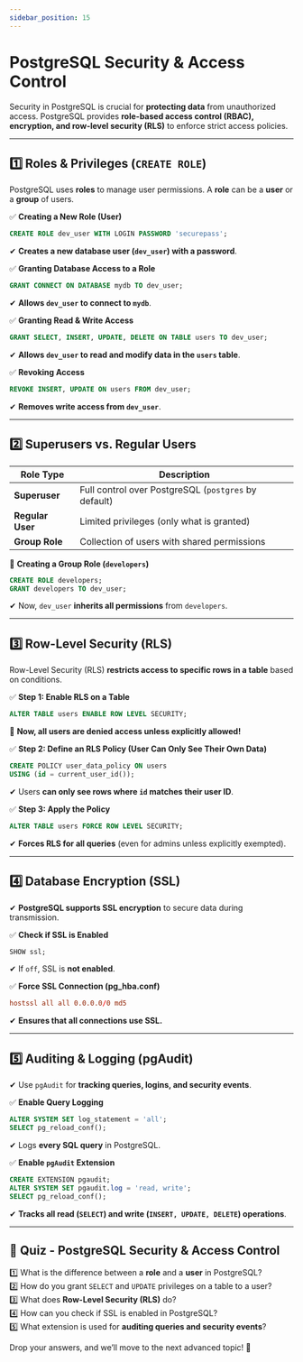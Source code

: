```yaml
---
sidebar_position: 15
---
```

# PostgreSQL Security & Access Control
Security in PostgreSQL is crucial for **protecting data** from unauthorized access. PostgreSQL provides **role-based access control (RBAC), encryption, and row-level security (RLS)** to enforce strict access policies.  

---

## **1️⃣ Roles & Privileges (`CREATE ROLE`)**
PostgreSQL uses **roles** to manage user permissions. A **role** can be a **user** or a **group** of users.  

✅ **Creating a New Role (User)**  
```sql
CREATE ROLE dev_user WITH LOGIN PASSWORD 'securepass';
```
✔ **Creates a new database user (`dev_user`) with a password**.  

✅ **Granting Database Access to a Role**  
```sql
GRANT CONNECT ON DATABASE mydb TO dev_user;
```
✔ **Allows `dev_user` to connect to `mydb`**.  

✅ **Granting Read & Write Access**  
```sql
GRANT SELECT, INSERT, UPDATE, DELETE ON TABLE users TO dev_user;
```
✔ **Allows `dev_user` to read and modify data in the `users` table**.  

✅ **Revoking Access**  
```sql
REVOKE INSERT, UPDATE ON users FROM dev_user;
```
✔ **Removes write access from `dev_user`**.  

---

## **2️⃣ Superusers vs. Regular Users**
| Role Type     | Description |
|--------------|-------------|
| **Superuser** | Full control over PostgreSQL (`postgres` by default) |
| **Regular User** | Limited privileges (only what is granted) |
| **Group Role** | Collection of users with shared permissions |

🚀 **Creating a Group Role (`developers`)**  
```sql
CREATE ROLE developers;
GRANT developers TO dev_user;
```
✔ Now, `dev_user` **inherits all permissions** from `developers`.  

---

## **3️⃣ Row-Level Security (RLS)**
Row-Level Security (RLS) **restricts access to specific rows in a table** based on conditions.  

✅ **Step 1: Enable RLS on a Table**  
```sql
ALTER TABLE users ENABLE ROW LEVEL SECURITY;
```
🚀 **Now, all users are denied access unless explicitly allowed!**  

✅ **Step 2: Define an RLS Policy (User Can Only See Their Own Data)**  
```sql
CREATE POLICY user_data_policy ON users
USING (id = current_user_id());
```
✔ Users **can only see rows where `id` matches their user ID**.  

✅ **Step 3: Apply the Policy**  
```sql
ALTER TABLE users FORCE ROW LEVEL SECURITY;
```
✔ **Forces RLS for all queries** (even for admins unless explicitly exempted).  

---

## **4️⃣ Database Encryption (SSL)**
✔ **PostgreSQL supports SSL encryption** to secure data during transmission.  

✅ **Check if SSL is Enabled**  
```sql
SHOW ssl;
```
✔ If `off`, SSL is **not enabled**.  

✅ **Force SSL Connection (pg_hba.conf)**  
```conf
hostssl all all 0.0.0.0/0 md5
```
✔ **Ensures that all connections use SSL.**  

---

## **5️⃣ Auditing & Logging (pgAudit)**
✔ Use `pgAudit` for **tracking queries, logins, and security events**.  

✅ **Enable Query Logging**  
```sql
ALTER SYSTEM SET log_statement = 'all';
SELECT pg_reload_conf();
```
✔ Logs **every SQL query** in PostgreSQL.  

✅ **Enable `pgAudit` Extension**  
```sql
CREATE EXTENSION pgaudit;
ALTER SYSTEM SET pgaudit.log = 'read, write';
SELECT pg_reload_conf();
```
✔ **Tracks all read (`SELECT`) and write (`INSERT, UPDATE, DELETE`) operations**.  

---

## **📝 Quiz - PostgreSQL Security & Access Control**
1️⃣ What is the difference between a **role** and a **user** in PostgreSQL?  
2️⃣ How do you grant `SELECT` and `UPDATE` privileges on a table to a user?  
3️⃣ What does **Row-Level Security (RLS)** do?  
4️⃣ How can you check if SSL is enabled in PostgreSQL?  
5️⃣ What extension is used for **auditing queries and security events**?  

Drop your answers, and we’ll move to the next advanced topic! 🚀